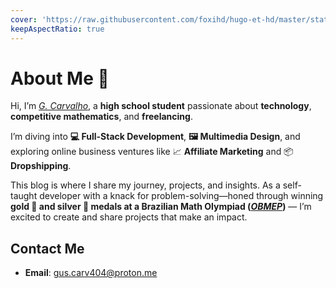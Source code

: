 ```yaml
---
cover: 'https://raw.githubusercontent.com/foxihd/hugo-et-hd/master/static/svg/flowlines/22.svg'
keepAspectRatio: true
---
```


# About Me 📌
Hi, I’m [_G. Carvalho_](https://www.linkedin.com/in/gustavo-carvalho-54b43a363/), a **high school student** passionate about **technology**, **competitive mathematics**, and **freelancing**.

I’m diving into **💻 Full-Stack Development**, **🖼️ Multimedia Design**, and exploring online business ventures like 📈 **Affiliate Marketing** and 📦 **Dropshipping**.

This blog is where I share my journey, projects, and insights. As a self-taught developer with a knack for problem-solving—honed through winning **gold 🥇 and silver 🥈 medals at a Brazilian Math Olympiad ([_OBMEP_](http://obmep.org.br/estudos.htm))** — I’m excited to create and share projects that make an impact.

## Contact Me
- **Email**: gus.carv404@proton.me
